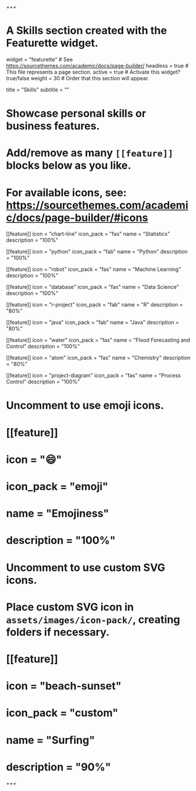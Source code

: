 +++
# A Skills section created with the Featurette widget.
widget = "featurette"  # See https://sourcethemes.com/academic/docs/page-builder/
headless = true  # This file represents a page section.
active = true  # Activate this widget? true/false
weight = 30  # Order that this section will appear.

title = "Skills"
subtitle = ""

# Showcase personal skills or business features.
# 
# Add/remove as many `[[feature]]` blocks below as you like.
# 
# For available icons, see: https://sourcethemes.com/academic/docs/page-builder/#icons
 
[[feature]]
  icon = "chart-line"
  icon_pack = "fas"
  name = "Statistics"
  description = "100%"  
  
[[feature]]
  icon = "python"
  icon_pack = "fab"
  name = "Python"
  description = "100%"
  
 [[feature]]
  icon = "robot"
  icon_pack = "fas"
  name = "Machine Learning"
  description = "100%"

 [[feature]]
  icon = "database"
  icon_pack = "fas"
  name = "Data Science"
  description = "100%"
  
  [[feature]]
  icon = "r-project"
  icon_pack = "fab"
  name = "R"
  description = "80%"
  
 [[feature]]
  icon = "java"
  icon_pack = "fab"
  name = "Java"
  description = "80%"
  
 [[feature]]
  icon = "water"
  icon_pack = "fas"
  name = "Flood Forecasting and Control"
  description = "100%"
  
 [[feature]]
  icon = "atom"
  icon_pack = "fas"
  name = "Chemistry"
  description = "80%"
  
 [[feature]]
  icon = "project-diagram"
  icon_pack = "fas"
  name = "Process Control"
  description = "100%"

# Uncomment to use emoji icons.
# [[feature]]
#  icon = ":smile:"
#  icon_pack = "emoji"
#  name = "Emojiness"
#  description = "100%"  

# Uncomment to use custom SVG icons.
# Place custom SVG icon in `assets/images/icon-pack/`, creating folders if necessary.
# [[feature]]
#  icon = "beach-sunset"
#  icon_pack = "custom"
#  name = "Surfing"
#  description = "90%"

+++
